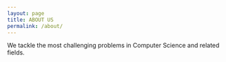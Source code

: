 ```yaml
---
layout: page
title: ABOUT US
permalink: /about/
---
```


We tackle the most challenging problems in Computer Science and related fields.
